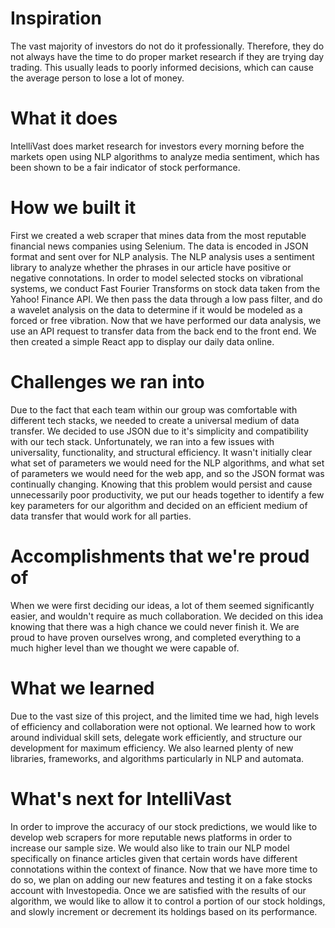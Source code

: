 # Inspiration
The vast majority of investors do not do it professionally. Therefore, they do not always have the time to do proper market research if they are trying day trading. This usually leads to poorly informed decisions, which can cause the average person to lose a lot of money.

# What it does
IntelliVast does market research for investors every morning before the markets open using NLP algorithms to analyze media sentiment, which has been shown to be a fair indicator of stock performance.

# How we built it
First we created a web scraper that mines data from the most reputable financial news companies using Selenium. The data is encoded in JSON format and sent over for NLP analysis. The NLP analysis uses a sentiment library to analyze whether the phrases in our article have positive or negative connotations. In order to model selected stocks on vibrational systems, we conduct Fast Fourier Transforms on stock data taken from the Yahoo! Finance API. We then pass the data through a low pass filter, and do a wavelet analysis on the data to determine if it would be modeled as a forced or free vibration. Now that we have performed our data analysis, we use an API request to transfer data from the back end to the front end. We then created a simple React app to display our daily data online.

# Challenges we ran into
Due to the fact that each team within our group was comfortable with different tech stacks, we needed to create a universal medium of data transfer. We decided to use JSON due to it's simplicity and compatibility with our tech stack. Unfortunately, we ran into a few issues with universality, functionality, and structural efficiency. It wasn't initially clear what set of parameters we would need for the NLP algorithms, and what set of parameters we would need for the web app, and so the JSON format was continually changing. Knowing that this problem would persist and cause unnecessarily poor productivity, we put our heads together to identify a few key parameters for our algorithm and decided on an efficient medium of data transfer that would work for all parties.

# Accomplishments that we're proud of
When we were first deciding our ideas, a lot of them seemed significantly easier, and wouldn't require as much collaboration. We decided on this idea knowing that there was a high chance we could never finish it. We are proud to have proven ourselves wrong, and completed everything to a much higher level than we thought we were capable of.

# What we learned
Due to the vast size of this project, and the limited time we had, high levels of efficiency and collaboration were not optional. We learned how to work around individual skill sets, delegate work efficiently, and structure our development for maximum efficiency. We also learned plenty of new libraries, frameworks, and algorithms particularly in NLP and automata.

# What's next for IntelliVast
In order to improve the accuracy of our stock predictions, we would like to develop web scrapers for more reputable news platforms in order to increase our sample size. We would also like to train our NLP model specifically on finance articles given that certain words have different connotations within the context of finance. Now that we have more time to do so, we plan on adding our new features and testing it on a fake stocks account with Investopedia. Once we are satisfied with the results of our algorithm, we would like to allow it to control a portion of our stock holdings, and slowly increment or decrement its holdings based on its performance.



